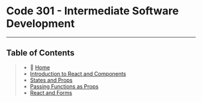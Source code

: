# Code 301 - Intermediate Software Development

_____

## Table of Contents

> * 🏡 [Home](README.md)
> * [Introduction to React and Components](301/read01.md)
> * [States and Props](301/read02.md)
> * [Passing Functions as Props](301/read03.md)
> * [React and Forms](301/read04.md)
